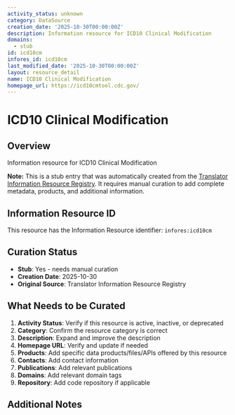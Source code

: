 ```yaml
---
activity_status: unknown
category: DataSource
creation_date: '2025-10-30T00:00:00Z'
description: Information resource for ICD10 Clinical Modification
domains:
  - stub
id: icd10cm
infores_id: icd10cm
last_modified_date: '2025-10-30T00:00:00Z'
layout: resource_detail
name: ICD10 Clinical Modification
homepage_url: https://icd10cmtool.cdc.gov/
---
```


# ICD10 Clinical Modification

## Overview

Information resource for ICD10 Clinical Modification

**Note:** This is a stub entry that was automatically created from the [Translator Information Resource Registry](https://biolink.github.io/information-resource-registry/). It requires manual curation to add complete metadata, products, and additional information.

## Information Resource ID

This resource has the Information Resource identifier: `infores:icd10cm`

## Curation Status

- **Stub**: Yes - needs manual curation
- **Creation Date**: 2025-10-30
- **Original Source**: Translator Information Resource Registry

## What Needs to be Curated

1. **Activity Status**: Verify if this resource is active, inactive, or deprecated
2. **Category**: Confirm the resource category is correct
3. **Description**: Expand and improve the description
4. **Homepage URL**: Verify and update if needed
5. **Products**: Add specific data products/files/APIs offered by this resource
6. **Contacts**: Add contact information
7. **Publications**: Add relevant publications
8. **Domains**: Add relevant domain tags
9. **Repository**: Add code repository if applicable

## Additional Notes
